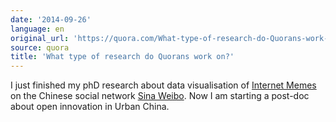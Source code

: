 ```yaml
---
date: '2014-09-26'
language: en
original_url: 'https://quora.com/What-type-of-research-do-Quorans-work-on/answer/Clément-Renaud'
source: quora
title: 'What type of research do Quorans work on?'
---
```


I just finished my phD research about data visualisation of [Internet
Memes](http://quora.com/topic/Internet-Memes) on the Chinese social
network [Sina Weibo](http://quora.com/topic/Sina-Weibo). Now I am
starting a post-doc about open innovation in Urban China.
